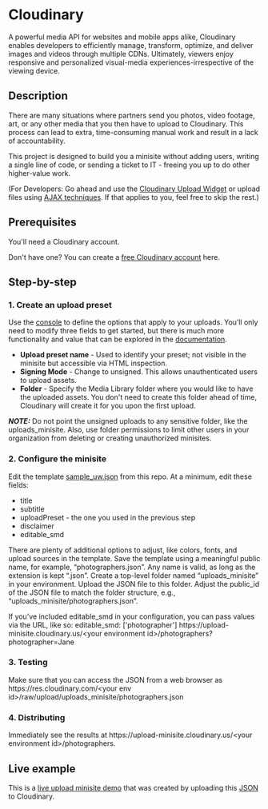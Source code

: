# Cloudinary

A powerful media API for websites and mobile apps alike, Cloudinary enables developers to efficiently manage, transform, optimize, and deliver images and videos through multiple CDNs. Ultimately, viewers enjoy responsive and personalized visual-media experiences-irrespective of the viewing device.

## Description

There are many situations where partners send you photos, video footage, art, or any other media that you then have to upload to Cloudinary. This process can lead to extra, time-consuming manual work and result in a lack of accountability.

This project is designed to build you a minisite without adding users, writing a single line of code, or sending a ticket to IT - freeing you up to do other higher-value work.

(For Developers: Go ahead and use the [Cloudinary Upload Widget](https://demo.cloudinary.com/uw/#/) or upload files using [AJAX techniques](https://cloudinary.com/blog/file_upload_with_ajax). If that applies to you, feel free to skip the rest.)

## Prerequisites

You'll need a Cloudinary account.

Don't have one? You can create a [free Cloudinary account](https://cloudinary.com/users/register_free) here.

## Step-by-step

### 1. Create an upload preset

Use the [console](https://console.cloudinary.com/settings/upload) to define the options that apply to your uploads. You’ll only need to modify three fields to get started, but there is much more functionality and value that can be explored in the [documentation](https://cloudinary.com/documentation/upload_presets#managing_upload_presets_using_the_settings_ui).

- **Upload preset name** - Used to identify your preset; not visible in the minisite but accessible via HTML inspection.
- **Signing Mode** - Change to unsigned. This allows unauthenticated users to upload assets.
- **Folder** - Specify the Media Library folder where you would like to have the uploaded assets. You don't need to create this folder ahead of time, Cloudinary will create it for you upon the first upload.

**_NOTE:_** Do not point the unsigned uploads to any sensitive folder, like the uploads_minisite. Also, use folder permissions to limit other users in your organization from deleting or creating unauthorized minisites.

### 2. Configure the minisite

Edit the template [sample_uw.json](https://github.com/cloudinary-devs/upload-minisite/raw/main/sample_uw.json) from this repo. At a minimum, edit these fields:

- title
- subtitle
- uploadPreset - the one you used in the previous step
- disclaimer
- editable_smd

There are plenty of additional options to adjust, like colors, fonts, and upload sources in the template.
Save the template using a meaningful public name, for example, “photographers.json”. Any name is valid, as long as the extension is kept “.json”.
Create a top-level folder named “uploads_minisite” in your environment. Upload the JSON file to this folder.
Adjust the public_id of the JSON file to match the folder structure, e.g., “uploads_minisite/photographers.json”.

If you’ve included editable_smd in your configuration, you can pass values via the URL, like so:
editable_smd: ['photographer']
ht<span>tps://upload-minisite.cloudinary.us/\<your environment id\>/photographers?photographer=Jane

### 3. Testing

Make sure that you can access the JSON from a web browser as
 ht<span>tps://res.cloudinary.com/\<your env id\>/raw/upload/uploads_minisite/photographers.json

### 4. Distributing

Immediately see the results at ht<span>tps://upload-minisite.cloudinary.us/\<your environment id\>/photographers.

## Live example

This is a [live upload minisite demo](https://upload-minisite.cloudinary.us/hzxyensd5/demo) that was created by uploading this [JSON](https://res.cloudinary.com/hzxyensd5/raw/upload/v1674040980/uploads_minisite/demo.json) to Cloudinary.
